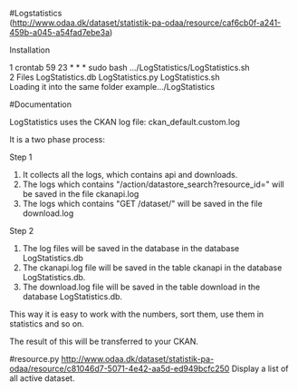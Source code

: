 #Logstatistics  
(http://www.odaa.dk/dataset/statistik-pa-odaa/resource/caf6cb0f-a241-459b-a045-a54fad7ebe3a)
  
Installation    
  
1   crontab 59 23 * * * sudo bash .../LogStatistics/LogStatistics.sh   
2   Files LogStatistics.db LogStatistics.py LogStatistics.sh  
    Loading it into the same folder example.../LogStatistics
  
#Documentation  
  
LogStatistics uses the CKAN log file: ckan_default.custom.log  
  
It is a two phase process:  
  
Step 1   
  
1.   It collects all the logs, which contains api and downloads.  
2.   The logs which contains "/action/datastore_search?resource_id=" will be saved in the file ckanapi.log   
3.   The logs which contains "GET /dataset/" will be saved in the file download.log  
  
Step 2  
  
1.  The log files will be saved in the database in the database LogStatistics.db
2.  The ckanapi.log file will be saved in the table ckanapi in the database LogStatistics.db.
3.  The download.log file will be saved in the table download in the database LogStatistics.db.  
  
This way it is easy to work with the numbers, sort them, use them in statistics and so on. 
  
The result of this will be transferred to your CKAN.

#resource.py
http://www.odaa.dk/dataset/statistik-pa-odaa/resource/c81046d7-5071-4e42-aa5d-ed949bcfc250
Display a list of all active dataset.

